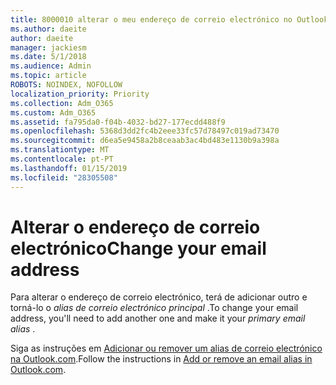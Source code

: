 ```yaml
---
title: 8000010 alterar o meu endereço de correio electrónico no Outlook.com
ms.author: daeite
author: daeite
manager: jackiesm
ms.date: 5/1/2018
ms.audience: Admin
ms.topic: article
ROBOTS: NOINDEX, NOFOLLOW
localization_priority: Priority
ms.collection: Adm_O365
ms.custom: Adm_O365
ms.assetid: fa795da0-f04b-4032-bd27-177ecdd488f9
ms.openlocfilehash: 5368d3dd2fc4b2eee33fc57d78497c019ad73470
ms.sourcegitcommit: d6ea5e9458a2b8ceaab3ac4bd483e1130b9a398a
ms.translationtype: MT
ms.contentlocale: pt-PT
ms.lasthandoff: 01/15/2019
ms.locfileid: "28305508"
---
```

# <a name="change-your-email-address"></a><span data-ttu-id="284fc-102">Alterar o endereço de correio electrónico</span><span class="sxs-lookup"><span data-stu-id="284fc-102">Change your email address</span></span>

<span data-ttu-id="284fc-103">Para alterar o endereço de correio electrónico, terá de adicionar outro e torná-lo o *alias de correio electrónico principal* .</span><span class="sxs-lookup"><span data-stu-id="284fc-103">To change your email address, you'll need to add another one and make it your  *primary email alias*  .</span></span> 
  
<span data-ttu-id="284fc-104">Siga as instruções em [Adicionar ou remover um alias de correio electrónico na Outlook.com](https://go.microsoft.com/fwlink/p/?linkid=873115).</span><span class="sxs-lookup"><span data-stu-id="284fc-104">Follow the instructions in [Add or remove an email alias in Outlook.com](https://go.microsoft.com/fwlink/p/?linkid=873115).</span></span>
  

